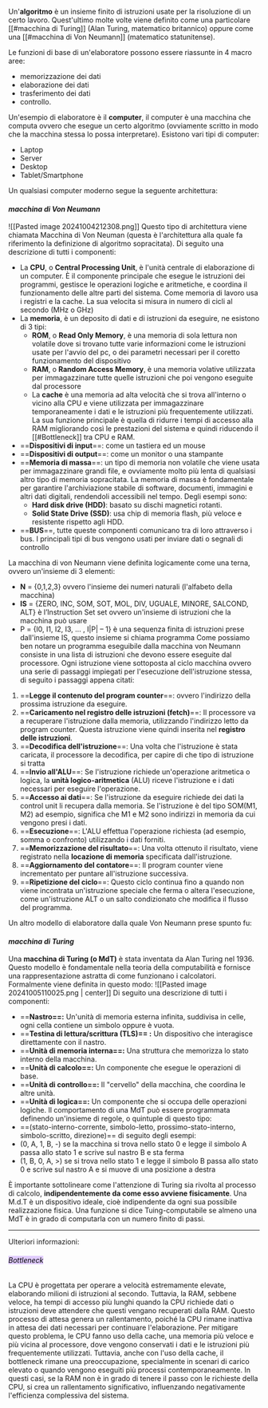 
Un'**algoritmo** è un insieme finito di istruzioni usate per la risoluzione di un certo lavoro. Quest'ultimo molte volte viene definito come una particolare [[#macchina di Turing]] (Alan Turing, matematico britannico) oppure come una [[#macchina di Von Neumann]] (matematico statunitense).

Le funzioni di base di un'elaboratore possono essere riassunte in 4 macro aree:
- memorizzazione dei dati
- elaborazione dei dati
- trasferimento dei dati
- controllo.

Un'esempio di elaboratore è il **computer**, il computer è una macchina che computa ovvero che esegue un certo algoritmo (ovviamente scritto in modo che la macchina stessa lo possa interpretare). Esistono vari tipi di computer: 
- Laptop
- Server
- Desktop
- Tablet/Smartphone

Un qualsiasi computer moderno segue la seguente architettura:
#### *macchina di Von Neumann*

![[Pasted image 20241004212308.png]]
Questo tipo di architettura viene chiamata Macchina di Von Neuman (questa è l'architettura alla quale fa riferimento la definizione di algoritmo sopracitata). Di seguito una descrizione di tutti i componenti:
- La **CPU**, o **Central Processing Unit**, è l'unità centrale di elaborazione di un computer. È il componente principale che esegue le istruzioni dei programmi, gestisce le operazioni logiche e aritmetiche, e coordina il funzionamento delle altre parti del sistema. Come memoria di lavoro usa i registri e la cache. La sua velocita si misura in numero di cicli al secondo (MHz o GHz)
- La **memoria**, è un deposito di dati e di istruzioni da eseguire, ne esistono di 3 tipi:
	- **ROM**, o **Read Only Memory**, è una memoria di sola lettura non volatile dove si trovano tutte varie informazioni come le istruzioni usate per l'avvio del pc, o dei parametri necessari per il coretto funzionamento del dispositivo
	- **RAM**, o **Random Access Memory**, è una memoria volative utilizzata per immagazzinare tutte quelle istruzioni che poi vengono eseguite dal processore
	- La **cache** è una memoria ad alta velocità che si trova all'interno o vicino alla CPU e viene utilizzata per immagazzinare temporaneamente i dati e le istruzioni più frequentemente utilizzati. La sua funzione principale è quella di ridurre i tempi di accesso alla RAM migliorando così le prestazioni del sistema e quindi riducendo il [[#Bottleneck]] tra CPU e RAM.
- ==**Dispositivi di input**==: come un tastiera ed un mouse
- ==**Dispositivi di output**==: come un monitor o una stampante
- ==**Memoria di massa**==: un tipo di memoria non volatile che viene usata per immagazzinare grandi file, e ovviamente molto più lenta di qualsiasi altro tipo di memoria sopracitata. La memoria di massa è fondamentale per garantire l'archiviazione stabile di software, documenti, immagini e altri dati digitali, rendendoli accessibili nel tempo. Degli esempi sono: 
	- **Hard disk drive (HDD)**: basato su dischi magnetici rotanti.
	- **Solid State Drive (SSD)**: usa chip di memoria flash, più veloce e resistente rispetto agli HDD.
- ==**BUS**==, tutte queste componenti comunicano tra di loro attraverso i bus. I principali tipi di bus vengono usati per inviare dati o segnali di controllo

La macchina di von Neumann viene definita logicamente come una terna, ovvero un'insieme di 3 elementi:
- **N** = {0,1,2,3} ovvero l'insieme dei numeri naturali (l'alfabeto della macchina)
- **IS** = {ZERO, INC, SOM, SOT, MOL, DIV, UGUALE, MINORE, SALCOND, ALT} è l’Instruction Set set ovvero un'insieme di istruzioni che la macchina può usare
- P =  {I0, I1, I2, I3, … , I|P| – 1} è una sequenza finita di istruzioni prese dall'insieme IS, questo insieme si chiama programma
Come possiamo ben notare un programma eseguibile dalla macchina von Neumann consiste in una lista di istruzioni che devono essere eseguite dal processore. Ogni istruzione viene sottoposta al ciclo macchina ovvero una serie di passaggi impiegati per l'esecuzione dell'istruzione stessa, di seguito i passaggi appena citati:
1. ==**Legge il contenuto del program counter**==: ovvero l'indirizzo della prossima istruzione da eseguire.
2. ==**Caricamento nel registro delle istruzioni (fetch)**==: Il processore va a recuperare l'istruzione dalla memoria, utilizzando l'indirizzo letto da program counter. Questa istruzione viene quindi inserita nel **registro delle istruzioni**.
3. ==**Decodifica dell'istruzione**==: Una volta che l'istruzione è stata caricata, il processore la decodifica, per capire di che tipo di istruzione si tratta
4. ==**Invio all'ALU**==: Se l'istruzione richiede un'operazione aritmetica o logica, la **unità logico-aritmetica** (ALU) riceve l'istruzione e i dati necessari per eseguire l'operazione.
5. ==**Accesso ai dati**==: Se l'istruzione da eseguire richiede dei dati la control unit li recupera dalla memoria. Se l'istruzione è del tipo SOM(M1, M2) ad esempio, significa che M1 e M2 sono indirizzi in memoria da cui vengono presi i dati. 
6. ==**Esecuzione**==: L'ALU effettua l'operazione richiesta (ad esempio, somma o confronto) utilizzando i dati forniti.
7. ==**Memorizzazione del risultato**==: Una volta ottenuto il risultato, viene registrato nella **locazione di memoria** specificata dall'istruzione.
8. ==**Aggiornamento del contatore**==: Il program counter viene incrementato per puntare all'istruzione successiva.
9. ==**Ripetizione del ciclo**==: Questo ciclo continua fino a quando non viene incontrata un'istruzione speciale che ferma o altera l'esecuzione, come un'istruzione ALT o un salto condizionato che modifica il flusso del programma. 

Un altro modello di elaboratore dalla quale Von Neumann prese spunto fu:
#### *macchina di Turing*

Una **macchina di Turing (o MdT)**  è stata inventata da Alan Turing nel 1936. Questo modello è fondamentale nella teoria della computabilità e fornisce una rappresentazione astratta di come funzionano i calcolatori. Formalmente viene definita in questo modo:
![[Pasted image 20241005110025.png  |  center]]
Di seguito una descrizione di tutti i componenti:
- ==**Nastro==:** Un'unità di memoria esterna infinita, suddivisa in celle, ogni cella contiene un simbolo oppure è vuota.
- ==**Testina di lettura/scrittura (TLS)== :** Un dispositivo che interagisce direttamente con il nastro.
- ==**Unità di memoria interna==:** Una struttura che memorizza lo stato interno della macchina.
- ==**Unità di calcolo==:** Un componente che esegue le operazioni di base.
- ==**Unità di controllo==:** Il "cervello" della macchina, che coordina le altre unità.
- ==**Unità di logica==:** Un componente che si occupa delle operazioni logiche.
Il comportamento di una MdT può essere programmata definendo un'insieme di regole, o quintuple di questo tipo: 
- ==(stato-interno-corrente, simbolo-letto, prossimo-stato-interno, simbolo-scritto, direzione)== 
di seguito degli esempi:
- (0, A, 1, B, -) se la macchina si trova nello stato 0 e legge il simbolo A passa allo stato 1 e scrive sul nastro B e sta ferma
- (1, B, 0, A, >) se si trova nello stato 1 e legge il simbolo B passa allo stato 0 e scrive sul nastro A e si muove di una posizione a destra

È importante sottolineare come l'attenzione di Turing sia rivolta al processo di calcolo, **indipendentemente da come esso avviene fisicamente**. Una M.d.T è un dispositivo ideale, cioè indipendente da ogni sua possibile realizzazione fisica. Una funzione si dice Tuing-computabile se almeno una MdT è in grado di computarla con un numero finito di passi.






---
Ulteriori informazioni:

###### <mark style="background: #D2B3FFA6;">Bottleneck</mark>
La CPU è progettata per operare a velocità estremamente elevate, elaborando milioni di istruzioni al secondo. Tuttavia, la RAM, sebbene veloce, ha tempi di accesso più lunghi quando la CPU richiede dati o istruzioni deve attendere che questi vengano recuperati dalla RAM. Questo processo di attesa genera un rallentamento, poiché la CPU rimane inattiva in attesa dei dati necessari per continuare l'elaborazione. Per mitigare questo problema, le CPU fanno uso della cache, una memoria più veloce e più vicina al processore, dove vengono conservati i dati e le istruzioni più frequentemente utilizzati. Tuttavia, anche con l'uso della cache, il bottleneck rimane una preoccupazione, specialmente in scenari di carico elevato o quando vengono eseguiti più processi contemporaneamente. In questi casi, se la RAM non è in grado di tenere il passo con le richieste della CPU, si crea un rallentamento significativo, influenzando negativamente l'efficienza complessiva del sistema. 
